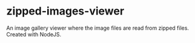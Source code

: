 # zipped-images-viewer
An image gallery viewer where the image files are read from zipped files. Created with NodeJS.
